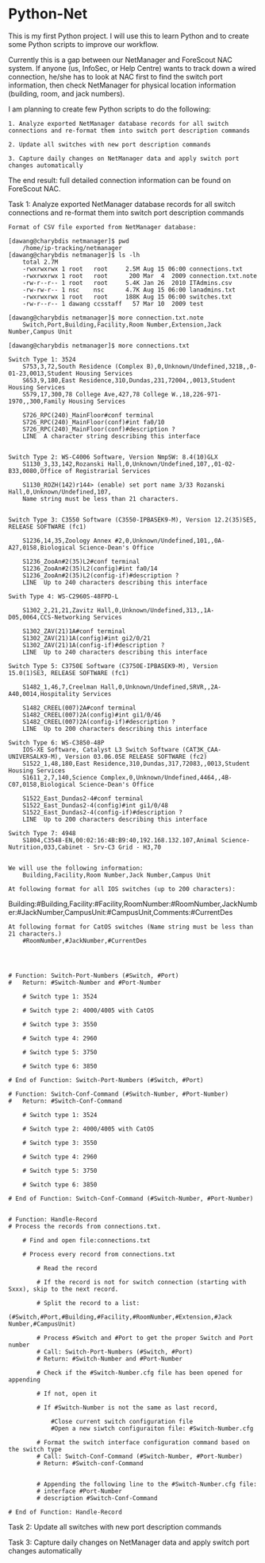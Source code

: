 # Python-Net

This is my first Python project. I will use this to learn Python and to create some Python scripts to improve our workflow. 

Currently this is a gap between our NetManager and ForeScout NAC system. If anyone (us, InfoSec, or Help Centre) wants to track down a wired connection, he/she has to look at NAC first to find the switch port information, then check NetManager for physical location information (building, room, and jack numbers). 

I am planning to create few Python scripts to do the following: 

	1. Analyze exported NetManager database records for all switch connections and re-format them into switch port description commands
	
	2. Update all switches with new port description commands
	
	3. Capture daily changes on NetManager data and apply switch port changes automatically

The end result: full detailed connection information can be found on ForeScout NAC. 


Task 1: Analyze exported NetManager database records for all switch connections and re-format them into switch port description commands
	
	Format of CSV file exported from NetManager database: 
	
	[dawang@charybdis netmanager]$ pwd
		/home/ip-tracking/netmanager
	[dawang@charybdis netmanager]$ ls -lh 
		total 2.7M
		-rwxrwxrwx 1 root   root     2.5M Aug 15 06:00 connections.txt
		-rwxrwxrwx 1 root   root      200 Mar  4  2009 connection.txt.note
		-rw-r--r-- 1 root   root     5.4K Jan 26  2010 ITAdmins.csv
		-rw-rw-r-- 1 nsc    nsc      4.7K Aug 15 06:00 lanadmins.txt
		-rwxrwxrwx 1 root   root     188K Aug 15 06:00 switches.txt
		-rw-r--r-- 1 dawang ccsstaff   57 Mar 10  2009 test

	[dawang@charybdis netmanager]$ more connection.txt.note
		Switch,Port,Building,Facility,Room Number,Extension,Jack Number,Campus Unit
	
	[dawang@charybdis netmanager]$ more connections.txt 
		
	Switch Type 1: 3524
		S753,3,72,South Residence (Complex B),0,Unknown/Undefined,321B,,0-01-23,0013,Student Housing Services
		S653,9,180,East Residence,310,Dundas,231,72004,,0013,Student Housing Services
		S579,17,300,78 College Ave,427,78 College W.,18,226-971-1970,,300,Family Housing Services
		
		S726_RPC(240)_MainFloor#conf terminal
		S726_RPC(240)_MainFloor(conf)#int fa0/10
		S726_RPC(240)_MainFloor(conf)#description ?
  		LINE  A character string describing this interface

		
	Switch Type 2: WS-C4006 Software, Version NmpSW: 8.4(10)GLX
		S1130_3,33,142,Rozanski Hall,0,Unknown/Undefined,107,,01-02-B33,0080,Office of Registrarial Services
		
		S1130_ROZH(142)r144> (enable) set port name 3/33 Rozanski Hall,0,Unknown/Undefined,107,
		Name string must be less than 21 characters.
		
		
	Switch Type 3: C3550 Software (C3550-IPBASEK9-M), Version 12.2(35)SE5, RELEASE SOFTWARE (fc1)
	
		S1236,14,35,Zoology Annex #2,0,Unknown/Undefined,101,,0A-A27,0158,Biological Science-Dean's Office
		
		S1236_ZooAn#2(35)L2#conf terminal
		S1236_ZooAn#2(35)L2(config)#int fa0/14
		S1236_ZooAn#2(35)L2(config-if)#description ?
  		LINE  Up to 240 characters describing this interface
		
	Swith Type 4: WS-C2960S-48FPD-L 
	
		S1302_2,21,21,Zavitz Hall,0,Unknown/Undefined,313,,1A-D05,0064,CCS-Networking Services
		
		S1302_ZAV(21)1A#conf terminal 
		S1302_ZAV(21)1A(config)#int gi2/0/21
		S1302_ZAV(21)1A(config-if)#description ?
  		LINE  Up to 240 characters describing this interface
		
	Switch Type 5: C3750E Software (C3750E-IPBASEK9-M), Version 15.0(1)SE3, RELEASE SOFTWARE (fc1)
	
		S1482_1,46,7,Creelman Hall,0,Unknown/Undefined,SRVR,,2A-A40,0014,Hospitality Services
		
		S1482_CREEL(007)2A#conf terminal 
		S1482_CREEL(007)2A(config)#int gi1/0/46
		S1482_CREEL(007)2A(config-if)#description ?
  		LINE  Up to 200 characters describing this interface
		
	Switch Type 6: WS-C3850-48P 
		IOS-XE Software, Catalyst L3 Switch Software (CAT3K_CAA-UNIVERSALK9-M), Version 03.06.05E RELEASE SOFTWARE (fc2)
		S1522_1,48,180,East Residence,310,Dundas,317,72083,,0013,Student Housing Services
		S1611_2,7,140,Science Complex,0,Unknown/Undefined,4464,,4B-C07,0158,Biological Science-Dean's Office
		
		S1522_East_Dundas2-4#conf terminal 
		S1522_East_Dundas2-4(config)#int gi1/0/48
		S1522_East_Dundas2-4(config-if)#description ?
  		LINE  Up to 200 characters describing this interface
		
	Switch Type 7: 4948
		S1804,C3548-EN,00:02:16:4B:B9:40,192.168.132.107,Animal Science-Nutrition,033,Cabinet - Srv-C3 Grid - H3,70
	
	
	We will use the following information: 
		Building,Facility,Room Number,Jack Number,Campus Unit
	
	At following format for all IOS switches (up to 200 characters): 
	
Building:#Building,Facility:#Facility,RoomNumber:#RoomNumber,JackNumber:#JackNumber,CampusUnit:#CampusUnit,Comments:#CurrentDes
		
	At following format for CatOS switches (Name string must be less than 21 characters.)
		#RoomNumber,#JackNumber,#CurrentDes
		
		
		
	
	# Function: Switch-Port-Numbers (#Switch, #Port)
	#	Return: #Switch-Number and #Port-Number
	
		# Switch type 1: 3524		
			
		# Switch type 2: 4000/4005 with CatOS
			
		# Switch type 3: 3550
			
		# Switch type 4: 2960
			
		# Switch type 5: 3750
			
		# Switch type 6: 3850
	
	# End of Function: Switch-Port-Numbers (#Switch, #Port)
	
	# Function: Switch-Conf-Command (#Switch-Number, #Port-Number)
	# 	Return: #Switch-Conf-Command
	
		# Switch type 1: 3524		
			
		# Switch type 2: 4000/4005 with CatOS
			
		# Switch type 3: 3550
			
		# Switch type 4: 2960
			
		# Switch type 5: 3750
			
		# Switch type 6: 3850
	
	# End of Function: Switch-Conf-Command (#Switch-Number, #Port-Number)
	
	
	# Function: Handle-Record 
	# Process the records from connections.txt. 
		
		# Find and open file:connections.txt
		
		# Process every record from connections.txt
		
			# Read the record
		
			# If the record is not for switch connection (starting with Sxxx), skip to the next record. 
		
			# Split the record to a list:
			(#Switch,#Port,#Building,#Facility,#RoomNumber,#Extension,#Jack Number,#CampusUnit)
		
			# Process #Switch and #Port to get the proper Switch and Port number
			# Call: Switch-Port-Numbers (#Switch, #Port)
			# Return: #Switch-Number and #Port-Number
		
			# Check if the #Switch-Number.cfg file has been opened for appending
		
			# If not, open it
		
			# If #Switch-Number is not the same as last record, 
		
				#Close current switch configuration file
				#Open a new siwtch configuraiton file: #Switch-Number.cfg
		
			# Format the switch interface configuration command based on the switch type
			# Call: Switch-Conf-Command (#Switch-Number, #Port-Number)
			# Return: #Switch-conf-Command
			
			
			# Appending the following line to the #Switch-Number.cfg file: 
			# interface #Port-Number
			# description #Switch-Conf-Command 
	
	# End of Function: Handle-Record 
		
Task 2: Update all switches with new port description commands


Task 3: Capture daily changes on NetManager data and apply switch port changes automatically

